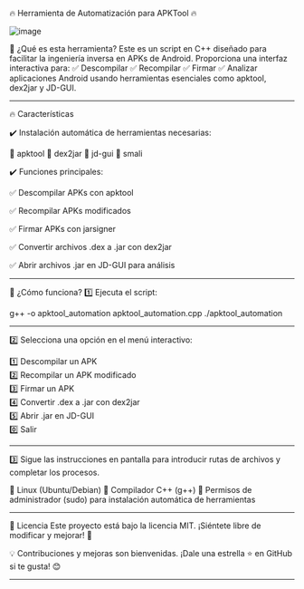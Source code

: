 🔥 Herramienta de Automatización para APKTool 🔥

![image](https://github.com/user-attachments/assets/2872d31b-b04e-4626-8360-dc205a93e88f)

🚀 ¿Qué es esta herramienta?
Este es un script en C++ diseñado para facilitar la ingeniería inversa en APKs de Android.
Proporciona una interfaz interactiva para:
✅ Descompilar
✅ Recompilar
✅ Firmar
✅ Analizar aplicaciones Android usando herramientas esenciales como apktool, dex2jar y JD-GUI.

________________________________________________________________________________________________

🔥 Características

✔️ Instalación automática de herramientas necesarias:

🔹 apktool
🔹 dex2jar
🔹 jd-gui
🔹 smali

✔️ Funciones principales:

✅ Descompilar APKs con apktool

✅ Recompilar APKs modificados

✅ Firmar APKs con jarsigner

✅ Convertir archivos .dex a .jar con dex2jar

✅ Abrir archivos .jar en JD-GUI para análisis

________________________________________________________________________________________________

🎯 ¿Cómo funciona?
1️⃣ Ejecuta el script:

g++ -o apktool_automation apktool_automation.cpp
./apktool_automation

________________________________________________________________________________________________

2️⃣ Selecciona una opción en el menú interactivo:

1️⃣ Descompilar un APK  
2️⃣ Recompilar un APK modificado  
3️⃣ Firmar un APK  
4️⃣ Convertir .dex a .jar con dex2jar  
5️⃣ Abrir .jar en JD-GUI  
0️⃣ Salir  


________________________________________________________________________________________________

3️⃣ Sigue las instrucciones en pantalla para introducir rutas de archivos y completar los procesos.

🔹 Linux (Ubuntu/Debian)
🔹 Compilador C++ (g++)
🔹 Permisos de administrador (sudo) para instalación automática de herramientas


________________________________________________________________________________________________

📜 Licencia
Este proyecto está bajo la licencia MIT. ¡Siéntete libre de modificar y mejorar! 🚀

💡 Contribuciones y mejoras son bienvenidas. ¡Dale una estrella ⭐ en GitHub si te gusta! 😊
________________________________________________________________________________________________
